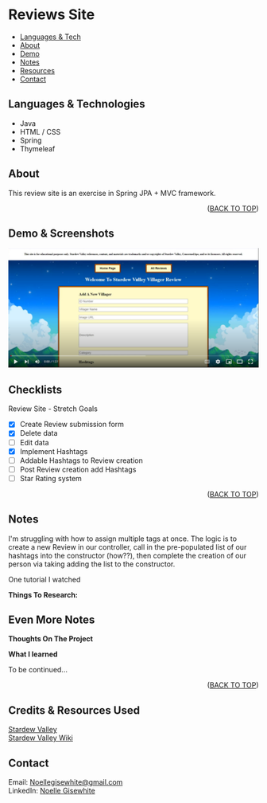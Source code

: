 # Reviews Site

<div id="top"></div>

- <a href="#lang">Languages & Tech</a>
- <a href="#about">About</a>
- <a href="#demo">Demo</a>
- <a href="#notes">Notes</a>
- <a href="#resources">Resources</a>
- <a href="#contact">Contact</a>

<div id ="lang">

## Languages & Technologies

- Java
- HTML / CSS
- Spring
- Thymeleaf

<!-- About -->
<div id ="about">

## About

This review site is an exercise in Spring JPA + MVC framework.

<p align="right">(<a href="#top">BACK TO TOP</a>)</p>

<div id ="demo">

## Demo & Screenshots

<img src="src/main/resources/static/images/video-player.png"><a href="https://youtu.be/WiNTFBfGXio"></a></img>

## Checklists

Review Site - Stretch Goals
- [x] Create Review submission form
- [x] Delete data
- [ ] Edit data
- [x] Implement Hashtags
- [ ] Addable Hashtags to Review creation
- [ ] Post Review creation add Hashtags
- [ ] Star Rating system

<p align="right">(<a href="#top">BACK TO TOP</a>)</p>

<div id ="notes">

## Notes

I'm struggling with how to assign multiple tags at once.
The logic is to create a new Review in our controller, call in the pre-populated list of our hashtags into the constructor (how??),
then complete the creation of our person via taking adding the list to the constructor.

One tutorial I watched

**Things To Research:**


## Even More Notes

**Thoughts On The Project**

**What I learned**

To be continued...

<p align="right">(<a href="#top">BACK TO TOP</a>)</p>

<div id="resources">

## Credits & Resources Used

<a href="https://stardewvalley.net/">Stardew Valley</a>
<br>
<a href="https://stardewvalleywiki.com/">Stardew Valley Wiki</a>

<div id="contact">

## Contact

Email: <a href="mailto:noellegisewhite@gmail.com">Noellegisewhite@gmail.com</a>
<br>LinkedIn: <a href="https://www.linkedin.com/in/noellegisewhite/"> Noelle Gisewhite</a>